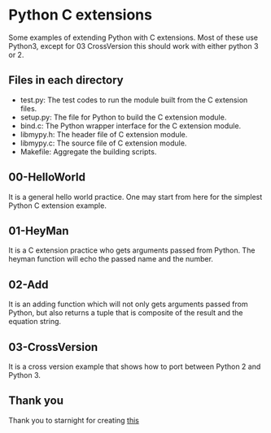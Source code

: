 # Python C extensions

Some examples of extending Python with C extensions. Most of these use Python3, except for 03 CrossVersion this should work with either python 3 or 2.

## Files in each directory

* test.py: The test codes to run the module built from the C extension files.
* setup.py: The file for Python to build the C extension module.
* bind.c: The Python wrapper interface for the C extension module.
* libmypy.h: The header file of C extension module.
* libmypy.c: The source file of C extension module.
* Makefile: Aggregate the building scripts.

## 00-HelloWorld

It is a general hello world practice.  One may start from here for the simplest Python C extension example.

## 01-HeyMan

It is a C extension practice who gets arguments passed from Python.  The heyman function will echo the passed name and the number.

## 02-Add

It is an adding function which will not only gets arguments passed from Python, but also returns a tuple that is composite of the result and the equation string.

## 03-CrossVersion

It is a cross version example that shows how to port between Python 2 and Python 3.

## Thank you

Thank you to starnight for creating [this](https://github.com/starnight/python-c-extension)